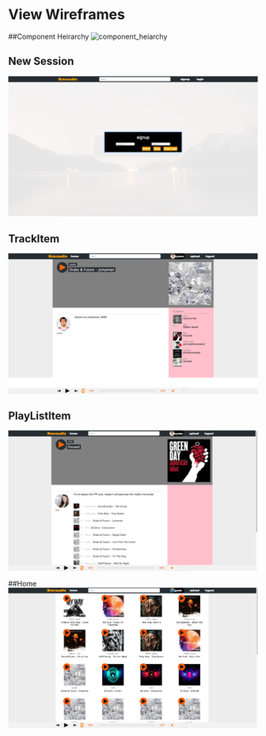# View Wireframes

##Component Heirarchy
![component_heiarchy]


## New Session
![login]

## TrackItem
![track]

## PlayListItem
![playlist]

##Home
![home]


[home]: ./wireframes/home.png
[playlist]: ./wireframes/playlist.png
[track]: ./wireframes/track.png
[component_heiarchy]: ./wireframes/component_heiarchy.png
[login]: ./wireframes/signin.png
